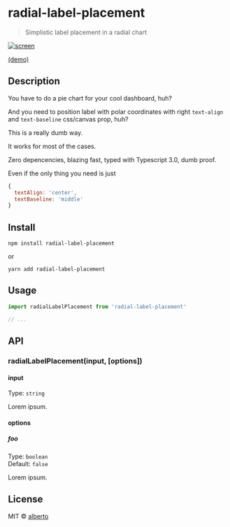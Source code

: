 # radial-label-placement

> Simplistic label placement in a radial chart

[![screen](http://i.imgur.com/example.png)](http://nkint.github.io/radial-label-placement/)

[(demo)](http://nkint.github.io/radial-label-placement/)

<!-- iframe: http://nkint.github.io/radial-label-placement/index.html -->

## Description

You have to do a pie chart for your cool dashboard, huh?

And you need to position label with polar coordinates with right `text-align` and `text-baseline` css/canvas prop, huh?

This is a really dumb way.

It works for most of the cases.

Zero depencencies, blazing fast, typed with Typescript 3.0, dumb proof.

Even if the only thing you need is just

```js
{
  textAlign: 'center',
  textBaseline: 'middle'
}
```

## Install

```
npm install radial-label-placement
```

or

```
yarn add radial-label-placement
```

## Usage

```js
import radialLabelPlacement from 'radial-label-placement'

// ...
```

## API

### radialLabelPlacement(input, [options])

#### input

Type: `string`

Lorem ipsum.

#### options

##### foo

Type: `boolean`<br>
Default: `false`

Lorem ipsum.

## License

MIT © [alberto](https://github.com/nkint)

